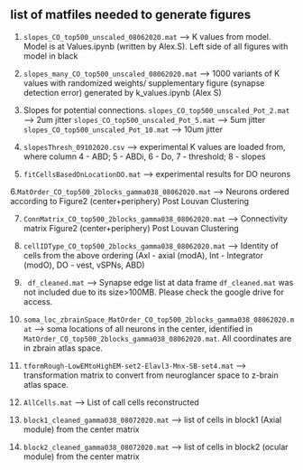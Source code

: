 ## list of matfiles needed to generate figures

1. `slopes_CO_top500_unscaled_08062020.mat` --> K values from model. Model is at Values.ipynb (written by Alex.S). Left side of all figures with model in black

2. `slopes_many_CO_top500_unscaled_08062020.mat` --> 1000 variants of K values with randomized weights/ supplementary figure (synapse detection error) generated by k_values.ipynb (Alex S)

3. Slopes for potential connections. 
`slopes_CO_top500_unscaled_Pot_2.mat` --> 2um jitter
`slopes_CO_top500_unscaled_Pot_5.mat` --> 5um jitter
`slopes_CO_top500_unscaled_Pot_10.mat` --> 10um jitter

4. `slopesThresh_09102020.csv` --> experimental K values are loaded from, where column 4 - ABD; 5 - ABDi, 6 - Do, 7 - threshold; 8 - slopes

5. `fitCellsBasedOnLocationDO.mat` --> experimental results for DO neurons
	
6.`MatOrder_CO_top500_2blocks_gamma038_08062020.mat` -->  Neurons ordered according to Figure2 (center+periphery) Post Louvan Clustering

7. `ConnMatrix_CO_top500_2blocks_gamma038_08062020.mat` --> Connectivity matrix Figure2 (center+periphery) Post Louvan Clustering

8. `cellIDType_CO_top500_2blocks_gamma038_08062020.mat` --> Identity of cells from the above ordering (Axl - axial (modA), Int - Integrator (modO), DO - vest, vSPNs, ABD)   

9. ` df_cleaned.mat` --> Synapse edge list at data frame
		 `df_cleaned.mat` was not included due to its size>100MB. Please check the google drive for access.
10. `soma_loc_zbrainSpace_MatOrder_CO_top500_2blocks_gamma038_08062020.mat` --> soma locations of all neurons in the center, identified in `MatOrder_CO_top500_2blocks_gamma038_08062020.mat`. All coordinates are in zbrain atlas space.

11. `tformRough-LowEMtoHighEM-set2-Elavl3-Mnx-SB-set4.mat` --> transformation matrix to convert from neuroglancer space to z-brain atlas space.

12. `AllCells.mat` --> List of call cells reconstructed

13. `block1_cleaned_gamma038_08072020.mat` --> list of cells in block1 (Axial module) from the center matrix

14. `block2_cleaned_gamma038_08072020.mat` --> list of cells in block2 (ocular module) from the center matrix



